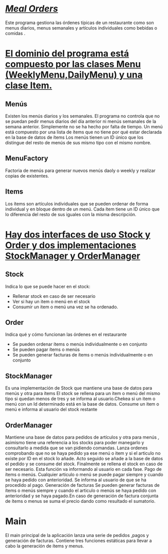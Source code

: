 # <u>*Meal Orders*</u>

Este programa gestiona las órdenes típicas de un restaurante como son menus diarios, menus semanales y artículos individuales como bebidas o comidas .

# <u>El dominio del programa está compuesto por las clases **Menu (WeeklyMenu,DailyMenu)** y una clase **Item**.</u>
## Menús

Existen los menús diarios y los semanales. El programa no controla que no se puedan pedir menus diarios del día anterior ni menús semanales de la semana anterior. Simplemente no se ha hecho por falta de tiempo.
Un menú está compuesto por una lista de ítems que no tiene por qué estar declarada en la base de datos de ítems
Los menús tienen un ID único que los distingue del resto de menús de sus mismo tipo con el mismo nombre.

## MenuFactory

Factoria de menús para generar nuevos menús daoly o weekly y realizar copias de existentes.

## Items

Los ítems son artículos individuales que se pueden ordenar de forma individual y en bloque dentro de un menú.
Cada ítem tiene un ID único que lo diferencia del resto de sus iguales con la misma descripción.

# <u>Hay dos interfaces de uso Stock y Order y dos implementaciones StockManager y OrderManager</u>
## Stock
Indica lo que se puede hacer en el stock:
* Rellenar stock en caso de ser necesario
* Ver si hay un item o menú en el stock 
* Consumir un item o menú una vez se ha ordenado.
## Order
Indica qué y cómo funcionan las órdenes en el restaurante
* Se pueden ordenar ítems o menús individualmente o en conjunto
* Se pueden pagar ítems o menús
* Se pueden generar facturas de ítems o menús individualmente o en conjunto
## StockManager
Es una implementación de Stock que mantiene una base de datos para menús y otra para ítems
El stock se rellena para un item o menú del mismo tipo si quedan menos de tres y se informa al usuario.Chekea si un item o menú con un Id determinado está en la base de datos. Consume un item o menú e informa al usuario del stock restante

## OrderManager
Mantiene una base de datos para pedidos de artículos y otra para menús , asimismo tiene una referencia a los stocks para poder manegarlo y consultarlo a medida que se van pidiendo comandas.
Lanza ordenes comprobando que no se haya pedido ya ese menú o item y si el articulo no existe por ID en el stock lo añade. Acto seguido se añade a la base de datos el pedido y se consume del stock. Finalmente se rellena el stock en caso de ser necesario. Esta función va informando al usuario en cada fase.
Pago de ítems o menús. Cualquier articulo o menú se puede pagar siempre y cuando se haya pedido con anterioridad. Se informa al usuario de que se ha procedido al pago.
Generación de facturas Se pueden generar facturas de ítems o menús siempre y cuando el articulo o menús se haya pedido con anterioridad y se haya pagado.En caso de generación de factura conjunta de ítems o menus se suma el precio dando como resultado el sumatorio.

# Main
El main principal de la aplicación lanza una serie de pedidos ,pagos y generación de facturas. Contiene tres funciones estáticas para llevar a cabo la generación de ítems y menus.




